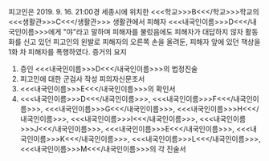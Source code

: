 피고인은 2019. 9. 16. 21:00경 세종시에 위치한 <<<학교>>>B<<</학교>>>학교의 <<<생활관>>>C<<</생활관>>> 생활관에서 피해자 <<<내국인이름>>>D<<</내국인이름>>>에게 "야"라고 말하며 피해자를 불렀음에도 피해자가 대답하지 않자 활동화를 신고 있던 피고인의 왼발로 피해자의 오른쪽 손을 올려둔, 피해자 앞에 있던 책상을 1화 차 피해자를 폭행하였다. 증거의 요지
1. 증인 <<<내국인이름>>>D<<</내국인이름>>>의 법정진술
1. 피고인에 대한 군검사 작성 피의자신문조서
1. <<<내국인이름>>>E<<</내국인이름>>>의 확인서
1. <<<내국인이름>>>D<<</내국인이름>>>, <<<내국인이름>>>F<<</내국인이름>>>, <<<내국인이름>>>G<<</내국인이름>>>, <<<내국인이름>>>H<<</내국인이름>>>, <<<내국인이름>>>I<<</내국인이름>>>, <<<내국인이름>>>J<<</내국인이름>>>, <<<내국인이름>>>E<<</내국인이름>>>, <<<내국인이름>>>K<<</내국인이름>>>, <<<내국인이름>>>L<<</내국인이름>>>, <<<내국인이름>>>M<<</내국인이름>>>의 각 진술서